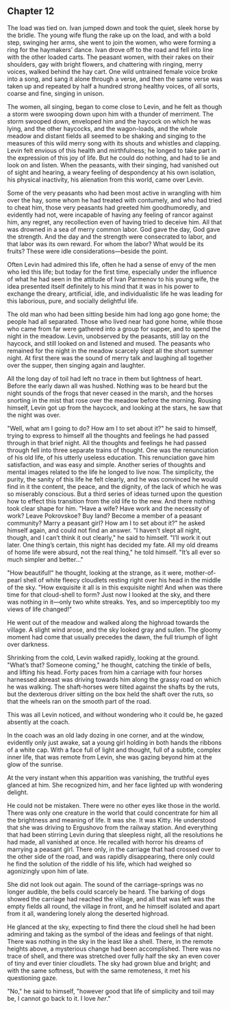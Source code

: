 ## Chapter 12


The load was tied on. Ivan jumped down and took the quiet, sleek horse
by the bridle. The young wife flung the rake up on the load, and with a
bold step, swinging her arms, she went to join the women, who were
forming a ring for the haymakers’ dance. Ivan drove off to the road and
fell into line with the other loaded carts. The peasant women, with
their rakes on their shoulders, gay with bright flowers, and chattering
with ringing, merry voices, walked behind the hay cart. One wild
untrained female voice broke into a song, and sang it alone through a
verse, and then the same verse was taken up and repeated by half a
hundred strong healthy voices, of all sorts, coarse and fine, singing in
unison.

The women, all singing, began to come close to Levin, and he felt as
though a storm were swooping down upon him with a thunder of merriment.
The storm swooped down, enveloped him and the haycock on which he was
lying, and the other haycocks, and the wagon-loads, and the whole meadow
and distant fields all seemed to be shaking and singing to the measures
of this wild merry song with its shouts and whistles and clapping. Levin
felt envious of this health and mirthfulness; he longed to take part in
the expression of this joy of life. But he could do nothing, and had to
lie and look on and listen. When the peasants, with their singing, had
vanished out of sight and hearing, a weary feeling of despondency at his
own isolation, his physical inactivity, his alienation from this world,
came over Levin.

Some of the very peasants who had been most active in wrangling with him
over the hay, some whom he had treated with contumely, and who had tried
to cheat him, those very peasants had greeted him goodhumoredly, and
evidently had not, were incapable of having any feeling of rancor
against him, any regret, any recollection even of having tried to
deceive him. All that was drowned in a sea of merry common labor. God
gave the day, God gave the strength. And the day and the strength were
consecrated to labor, and that labor was its own reward. For whom the
labor? What would be its fruits? These were idle considerations—beside
the point.

Often Levin had admired this life, often he had a sense of envy of the
men who led this life; but today for the first time, especially under
the influence of what he had seen in the attitude of Ivan Parmenov to
his young wife, the idea presented itself definitely to his mind that it
was in his power to exchange the dreary, artificial, idle, and
individualistic life he was leading for this laborious, pure, and
socially delightful life.

The old man who had been sitting beside him had long ago gone home; the
people had all separated. Those who lived near had gone home, while
those who came from far were gathered into a group for supper, and to
spend the night in the meadow. Levin, unobserved by the peasants, still
lay on the haycock, and still looked on and listened and mused. The
peasants who remained for the night in the meadow scarcely slept all the
short summer night. At first there was the sound of merry talk and
laughing all together over the supper, then singing again and laughter.

All the long day of toil had left no trace in them but lightness of
heart. Before the early dawn all was hushed. Nothing was to be heard but
the night sounds of the frogs that never ceased in the marsh, and the
horses snorting in the mist that rose over the meadow before the
morning. Rousing himself, Levin got up from the haycock, and looking at
the stars, he saw that the night was over.

"Well, what am I going to do? How am I to set about it?" he said to
himself, trying to express to himself all the thoughts and feelings he
had passed through in that brief night. All the thoughts and feelings he
had passed through fell into three separate trains of thought. One was
the renunciation of his old life, of his utterly useless education. This
renunciation gave him satisfaction, and was easy and simple. Another
series of thoughts and mental images related to the life he longed to
live now. The simplicity, the purity, the sanity of this life he felt
clearly, and he was convinced he would find in it the content, the
peace, and the dignity, of the lack of which he was so miserably
conscious. But a third series of ideas turned upon the question how to
effect this transition from the old life to the new. And there nothing
took clear shape for him. "Have a wife? Have work and the necessity of
work? Leave Pokrovskoe? Buy land? Become a member of a peasant
community? Marry a peasant girl? How am I to set about it?" he asked
himself again, and could not find an answer. "I haven’t slept all night,
though, and I can’t think it out clearly," he said to himself. "I’ll
work it out later. One thing’s certain, this night has decided my fate.
All my old dreams of home life were absurd, not the real thing," he told
himself. "It’s all ever so much simpler and better..."

"How beautiful!" he thought, looking at the strange, as it were,
mother-of-pearl shell of white fleecy cloudlets resting right over his
head in the middle of the sky. "How exquisite it all is in this
exquisite night! And when was there time for that cloud-shell to form?
Just now I looked at the sky, and there was nothing in it—only two white
streaks. Yes, and so imperceptibly too my views of life changed!"

He went out of the meadow and walked along the highroad towards the
village. A slight wind arose, and the sky looked gray and sullen. The
gloomy moment had come that usually precedes the dawn, the full triumph
of light over darkness.

Shrinking from the cold, Levin walked rapidly, looking at the ground.
"What’s that? Someone coming," he thought, catching the tinkle of bells,
and lifting his head. Forty paces from him a carriage with four horses
harnessed abreast was driving towards him along the grassy road on which
he was walking. The shaft-horses were tilted against the shafts by the
ruts, but the dexterous driver sitting on the box held the shaft over
the ruts, so that the wheels ran on the smooth part of the road.

This was all Levin noticed, and without wondering who it could be, he
gazed absently at the coach.

In the coach was an old lady dozing in one corner, and at the window,
evidently only just awake, sat a young girl holding in both hands the
ribbons of a white cap. With a face full of light and thought, full of a
subtle, complex inner life, that was remote from Levin, she was gazing
beyond him at the glow of the sunrise.

At the very instant when this apparition was vanishing, the truthful
eyes glanced at him. She recognized him, and her face lighted up with
wondering delight.

He could not be mistaken. There were no other eyes like those in the
world. There was only one creature in the world that could concentrate
for him all the brightness and meaning of life. It was she. It was
Kitty. He understood that she was driving to Ergushovo from the railway
station. And everything that had been stirring Levin during that
sleepless night, all the resolutions he had made, all vanished at once.
He recalled with horror his dreams of marrying a peasant girl. There
only, in the carriage that had crossed over to the other side of the
road, and was rapidly disappearing, there only could he find the
solution of the riddle of his life, which had weighed so agonizingly
upon him of late.

She did not look out again. The sound of the carriage-springs was no
longer audible, the bells could scarcely be heard. The barking of dogs
showed the carriage had reached the village, and all that was left was
the empty fields all round, the village in front, and he himself
isolated and apart from it all, wandering lonely along the deserted
highroad.

He glanced at the sky, expecting to find there the cloud shell he had
been admiring and taking as the symbol of the ideas and feelings of that
night. There was nothing in the sky in the least like a shell. There, in
the remote heights above, a mysterious change had been accomplished.
There was no trace of shell, and there was stretched over fully half the
sky an even cover of tiny and ever tinier cloudlets. The sky had grown
blue and bright; and with the same softness, but with the same
remoteness, it met his questioning gaze.

"No," he said to himself, "however good that life of simplicity and toil
may be, I cannot go back to it. I love _her_."



